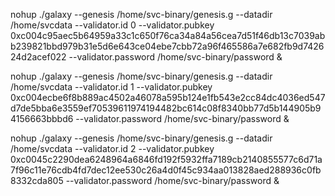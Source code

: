 nohup ./galaxy --genesis /home/svc-binary/genesis.g --datadir /home/svcdata --validator.id 0 --validator.pubkey 0xc004c95aec5b64959a33c1c650f76ca34a84a56cea7d51f46db13c7039abb239821bbd979b31e5d6e643ce04ebe7cbb72a96f465586a7e682fb9d742624d2acef022  --validator.password /home/svc-binary/password &

nohup ./galaxy --genesis /home/svc-binary/genesis.g --datadir /home/svcdata --validator.id 1 --validator.pubkey 0xc004ecbe6f8b889ac4502a46078a595b124e1fb543e2cc84dc4036ed547d7de5bba6e3559ef70539611974194482bc614c08f8340bb77d5b144905b94156663bbbd6  --validator.password /home/svc-binary/password &

nohup ./galaxy --genesis /home/svc-binary/genesis.g --datadir /home/svcdata --validator.id 2 --validator.pubkey 0xc0045c2290dea6248964a6846fd192f5932ffa7189cb2140855577c6d71a7f96c11e76cdb4fd7dec12ee530c26a4d0f45c934aa013828aed288936c0fb8332cda805  --validator.password /home/svc-binary/password &